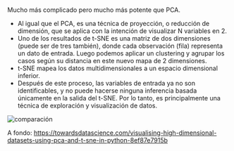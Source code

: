 # 

Mucho más complicado pero mucho más potente que PCA. 

* Al igual que el PCA, es una técnica de proyección, o reducción de dimensión, que se aplica con la intención de visualizar N variables en 2.
* Uno de los resultados de t-SNE es una matriz de dos dimensiones (puede ser de tres también), donde cada observación (fila) representa un dato de entrada. Luego podemos aplicar un clustering y agrupar los casos según su distancia en este nuevo mapa de 2 dimensiones. 
* t-SNE mapea los datos multidimensionales a un espacio dimensional inferior.
* Después de este proceso, las variables de entrada ya no son identificables, y no puede hacerse ninguna inferencia basada únicamente en la salida del t-SNE. Por lo tanto, es principalmente una técnica de exploración y visualización de datos.

![comparación](https://miro.medium.com/max/736/1*LeOHKmUFha2r3QJ7riR1zg.png)

A fondo: https://towardsdatascience.com/visualising-high-dimensional-datasets-using-pca-and-t-sne-in-python-8ef87e7915b

